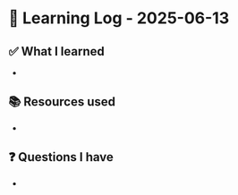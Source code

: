 # 🧠 Learning Log - 2025-06-13

## ✅ What I learned

- 

## 📚 Resources used

- 

## ❓ Questions I have

- 

